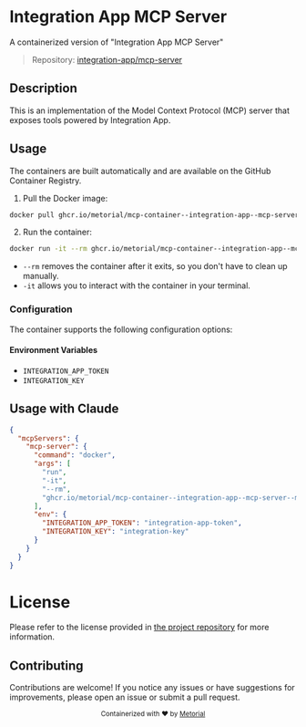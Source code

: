 
# Integration App MCP Server

A containerized version of "Integration App MCP Server"

> Repository: [integration-app/mcp-server](https://github.com/integration-app/mcp-server)

## Description

This is an implementation of the Model Context Protocol (MCP) server that exposes tools powered by Integration App.


## Usage

The containers are built automatically and are available on the GitHub Container Registry.

1. Pull the Docker image:

```bash
docker pull ghcr.io/metorial/mcp-container--integration-app--mcp-server--mcp-server
```

2. Run the container:

```bash
docker run -it --rm ghcr.io/metorial/mcp-container--integration-app--mcp-server--mcp-server 
```

- `--rm` removes the container after it exits, so you don't have to clean up manually.
- `-it` allows you to interact with the container in your terminal.


### Configuration

The container supports the following configuration options:




#### Environment Variables

- `INTEGRATION_APP_TOKEN`
- `INTEGRATION_KEY`




## Usage with Claude

```json
{
  "mcpServers": {
    "mcp-server": {
      "command": "docker",
      "args": [
        "run",
        "-it",
        "--rm",
        "ghcr.io/metorial/mcp-container--integration-app--mcp-server--mcp-server"
      ],
      "env": {
        "INTEGRATION_APP_TOKEN": "integration-app-token",
        "INTEGRATION_KEY": "integration-key"
      }
    }
  }
}
```

# License

Please refer to the license provided in [the project repository](https://github.com/integration-app/mcp-server) for more information.

## Contributing

Contributions are welcome! If you notice any issues or have suggestions for improvements, please open an issue or submit a pull request.

<div align="center">
  <sub>Containerized with ❤️ by <a href="https://metorial.com">Metorial</a></sub>
</div>
  